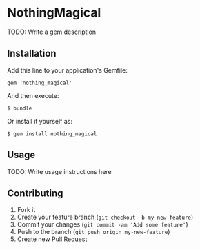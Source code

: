 # NothingMagical

TODO: Write a gem description

## Installation

Add this line to your application's Gemfile:

    gem 'nothing_magical'

And then execute:

    $ bundle

Or install it yourself as:

    $ gem install nothing_magical

## Usage

TODO: Write usage instructions here

## Contributing

1. Fork it
2. Create your feature branch (`git checkout -b my-new-feature`)
3. Commit your changes (`git commit -am 'Add some feature'`)
4. Push to the branch (`git push origin my-new-feature`)
5. Create new Pull Request
